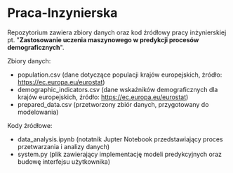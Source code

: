 # Praca-Inzynierska
Repozytorium zawiera zbiory danych oraz kod źródłowy pracy inżynierskiej pt. "**Zastosowanie uczenia maszynowego w predykcji procesów demograficznych**". 

Zbiory danych: 
- population.csv (dane dotyczące populacji krajów europejskich, źródło: https://ec.europa.eu/eurostat)
- demographic_indicators.csv (dane wskaźników demograficznych dla krajów europejskich, źródło: https://ec.europa.eu/eurostat)
- prepared_data.csv (przetworzony zbiór danych, przygotowany do modelowania)

Kody źródłowe: 
- data_analysis.ipynb (notatnik Jupter Notebook przedstawiający proces przetwarzania i analizy danych)
- system.py (plik zawierający implementację modeli predykcyjnych oraz budowę interfejsu użytkownika) 
